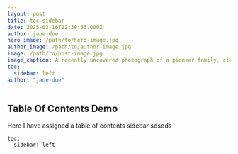 ```yaml
---
layout: post
title: toc-sidebar
date: 2025-03-16T22:39:53.000Z
author: jane-doe
hero_image: /path/to/hero-image.jpg
author_image: /path/to/author-image.jpg
image: /path/to/post-image.jpg
image_caption: A recently uncovered photograph of a pioneer family, circa 1850s.
toc:
  sidebar: left
author: "jane-doe"
---
```


## Table Of Contents Demo
Here I have assigned a table of contents sidebar sdsdds

```
toc:
  sidebar: left
```
